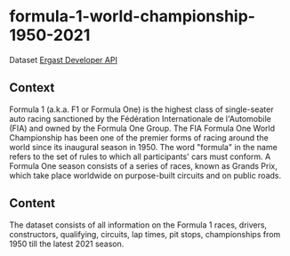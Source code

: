 # formula-1-world-championship-1950-2021

Dataset [Ergast Developer API](http://ergast.com/mrd/)

## Context

Formula 1 (a.k.a. F1 or Formula One) is the highest class of single-seater auto racing sanctioned by the Fédération Internationale de l'Automobile (FIA) and owned by the Formula One Group. The FIA Formula One World Championship has been one of the premier forms of racing around the world since its inaugural season in 1950. The word "formula" in the name refers to the set of rules to which all participants' cars must conform. A Formula One season consists of a series of races, known as Grands Prix, which take place worldwide on purpose-built circuits and on public roads.

## Content

The dataset consists of all information on the Formula 1 races, drivers, constructors, qualifying, circuits, lap times, pit stops, championships from 1950 till the latest 2021 season.
